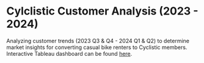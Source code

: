 # Cylclistic Customer Analysis (2023 - 2024)
Analyzing customer trends (2023 Q3 & Q4 - 2024 Q1 & Q2) to determine market insights for converting casual bike renters to Cyclistic members.
Interactive Tableau dashboard can be found [here](https://public.tableau.com/views/CyclisticBikeshareAnalysis_17218868306730/FinalAnalysis?:language=en-US&:sid=&:redirect=auth&:display_count=n&:origin=viz_share_link).
